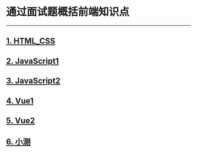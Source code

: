 # 通过面试题概括前端知识点

------

## [1. HTML_CSS](HTML_CSS.md)

## [2. JavaScript1](JavaScript1.md)

## [3. JavaScript2](JavaScript2.md)

## [4. Vue1](Vue1.md)

## [5. Vue2](Vue2.md)

## [6. 小测](Test.md)
